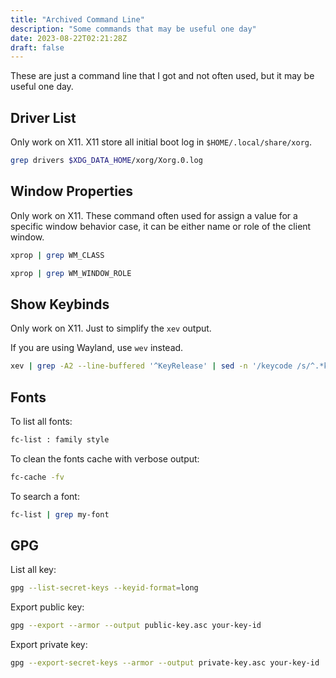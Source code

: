 ```yaml
---
title: "Archived Command Line"
description: "Some commands that may be useful one day"
date: 2023-08-22T02:21:28Z
draft: false
---
```


These are just a command line that I got and not often used, but
it may be useful one day.

## Driver List

Only work on X11. X11 store all initial boot log in
`$HOME/.local/share/xorg`.

```bash
grep drivers $XDG_DATA_HOME/xorg/Xorg.0.log
```

## Window Properties

Only work on X11. These command often used for assign a value for a
specific window behavior case, it can be either name
or role of the client window.

```bash
xprop | grep WM_CLASS
```

```bash
xprop | grep WM_WINDOW_ROLE
```

## Show Keybinds

Only work on X11. Just to simplify the `xev` output.

If you are using Wayland, use `wev` instead.

```bash
xev | grep -A2 --line-buffered '^KeyRelease' | sed -n '/keycode /s/^.*keycode \([0-9]*\).* (.*, \(.*\)).*$/\1 \2/p'
```

## Fonts

To list all fonts:

```bash
fc-list : family style
```

To clean the fonts cache with verbose output:

```bash
fc-cache -fv
```

To search a font:

```bash
fc-list | grep my-font
```

## GPG

List all key:

```bash
gpg --list-secret-keys --keyid-format=long
```

Export public key:

```bash
gpg --export --armor --output public-key.asc your-key-id
```

Export private key:

```bash
gpg --export-secret-keys --armor --output private-key.asc your-key-id
```
